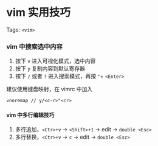 # vim 实用技巧

Tags: `<vim>`

### vim 中搜索选中内容

1. 按下 `v` 进入可视化模式，选中内容
2. 按下 `y` 复制内容到默认寄存器
3. 按下 `/` 或者 `?` 进入搜索模式，再按 `"`+ `<Enter>` 

建议使用键盘映射，在 vimrc 中加入

```vim
vnoremap // y/<c-r>"<cr>
```

#### vim 中多行编辑技巧

1. 多行追加，`<Ctr>+v` ->  `<Shift>+I` -> edit -> `double <Esc>`
2. 多行替换，`<Ctr>+v` ->  `c` -> edit -> `double <Esc>`

